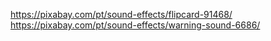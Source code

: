 https://pixabay.com/pt/sound-effects/flipcard-91468/
https://pixabay.com/pt/sound-effects/warning-sound-6686/
